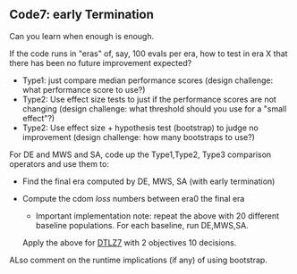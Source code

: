 ## Code7: early Termination

Can you learn when enough is enough.

If the code runs in "eras" of, say, 100 evals per era, how to test in era X that there has been no future improvement expected?

- Type1: just compare median performance scores (design challenge: what performance score to use?)
- Type2: Use effect size tests to just if the performance scores are not changing (design challenge: what threshold should you use for a "small effect"?)
- Type2: Use effect size + hypothesis test (bootstrap) to judge no improvement (design challenge: how many bootstraps to use?)

For DE and MWS and SA, code up the Type1,Type2, Type3 comparison operators and use them to:

+ Find the final era computed by DE, MWS, SA (with early termination)
+ Compute the cdom _loss_ numbers between era0 the final era
     + Important implementation note: repeat the above with 20 different baseline populations. For each baseline, run DE,MWS,SA.

     Apply the above for [DTLZ7](http://e-collection.library.ethz.ch/eserv/eth:24696/eth-24696-01.pdf)
     with 2 objectives 10 decisions.

ALso comment on the runtime implications (if any) of using  bootstrap.
